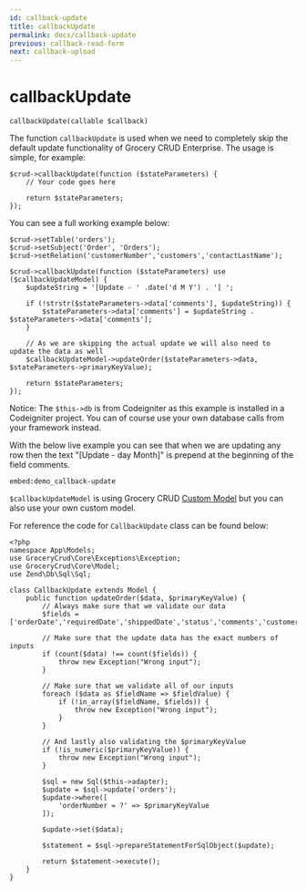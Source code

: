 ```yaml
---
id: callback-update
title: callbackUpdate
permalink: docs/callback-update
previous: callback-read-form
next: callback-upload
---
```


# callbackUpdate


<pre><code class="language-php">callbackUpdate(callable $callback)</code></pre>
The function <code>callbackUpdate</code> is used when we need to completely skip the default update functionality of Grocery CRUD Enterprise. The usage is simple, for example:

<pre><code class="language-php">$crud->callbackUpdate(function ($stateParameters) {
    // Your code goes here

    return $stateParameters;
});</code></pre>

You can see a full working example below:

<pre><code class="language-php">$crud->setTable('orders');
$crud->setSubject('Order', 'Orders');
$crud->setRelation('customerNumber','customers','contactLastName');

$crud->callbackUpdate(function ($stateParameters) use ($callbackUpdateModel) {
    $updateString = '[Update - ' .date('d M Y') . '] ';

    if (!strstr($stateParameters->data['comments'], $updateString)) {
        $stateParameters->data['comments'] = $updateString . $stateParameters->data['comments'];
    }

    // As we are skipping the actual update we will also need to update the data as well
    $callbackUpdateModel->updateOrder($stateParameters->data, $stateParameters->primaryKeyValue);

    return $stateParameters;
});</code></pre>

Notice: The <code>$this->db</code> is from Codeigniter as this example is installed in a Codeigniter project. You can of course use your own database calls from your framework instead.

With the below live example you can see that when we are updating any row then the text "[Update - day Month]" is prepend at the beginning of the field comments.

`embed:demo_callback-update`

`$callbackUpdateModel` is using Grocery CRUD [Custom Model](/docs/custom-model) but you can also use your own custom model.

For reference the code for `CallbackUpdate` class can be found below:

<pre><code class="language-php">&lt;?php
namespace App\Models;
use GroceryCrud\Core\Exceptions\Exception;
use GroceryCrud\Core\Model;
use Zend\Db\Sql\Sql;

class CallbackUpdate extends Model {
    public function updateOrder($data, $primaryKeyValue) {
        // Always make sure that we validate our data
        $fields = ['orderDate','requiredDate','shippedDate','status','comments','customerNumber'];

        // Make sure that the update data has the exact numbers of inputs
        if (count($data) !== count($fields)) {
            throw new Exception("Wrong input");
        }

        // Make sure that we validate all of our inputs
        foreach ($data as $fieldName => $fieldValue) {
            if (!in_array($fieldName, $fields)) {
                throw new Exception("Wrong input");
            }
        }

        // And lastly also validating the $primaryKeyValue
        if (!is_numeric($primaryKeyValue)) {
            throw new Exception("Wrong input");
        }

        $sql = new Sql($this->adapter);
        $update = $sql->update('orders');
        $update->where([
            'orderNumber = ?' => $primaryKeyValue
        ]);

        $update->set($data);

        $statement = $sql->prepareStatementForSqlObject($update);

        return $statement->execute();
    }
}</code></pre>